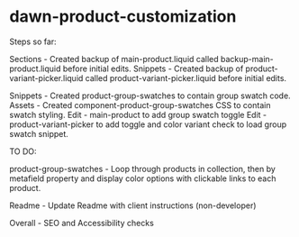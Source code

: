 # dawn-product-customization

Steps so far:

Sections - Created backup of main-product.liquid called backup-main-product.liquid before initial edits. 
Snippets - Created backup of product-variant-picker.liquid called product-variant-picker.liquid before initial edits. 

Snippets - Created product-group-swatches to contain group swatch code.
Assets - Created component-product-group-swatches CSS to contain swatch styling. 
Edit - main-product to add group swatch toggle
Edit - product-variant-picker to add toggle and color variant check to load group swatch snippet.

TO DO:

product-group-swatches - Loop through products in collection, then by metafield property and display color options
                        with clickable links to each product. 

Readme - Update Readme with client instructions (non-developer)

Overall - SEO and Accessibility checks